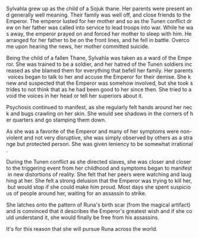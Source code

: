 Sylvahla grew up as the child of a Sojuk thane. Her parents were present and generally well meaning. Their family was well off, and close friends to the Emperor. The emperor lusted for her mother and so as the Tunen conflict drew on her father was called into service to lead troops into war. While he was away, the emperor prayed on and forced her mother to sleep with him. He arranged for her father to be on the front lines, and he fell in battle. Overcome upon hearing the news, her mother committed suicide.

Being the child of a fallen Thane, Sylvahla was taken as a ward of the Emperor. She was trained to be a soldier, and her hatred of the Tunen soldiers increased as she blamed them for everything that befell her family. Her parents voices began to talk to her and accuse the Emperor for their demise. She knew and suspected that the Emperor was somehow involved, but she took strides to not think that as he had been good to her since then. She tried to avoid the voices in her head or tell her superiors about it.

Psychosis continued to manifest, as she regularly felt hands around her neck and bugs crawling on her skin. She would see shadows in the corners of her quarters and go stamping them down.

As she was a favorite of the Emperor and many of her symptoms were non-violent and not very disruptive, she was simply observed by others as a strange but protected person. She was given leniency to be somewhat irrational.

During the Tunen conflict as she directed slaves, she was closer and closer to the triggering event from her childhood and symptoms began to manifest in new distortions of reality. She felt that her peers were watching and laughing at her. She felt a strong delusion that the Emperor was trying to kill her, but would stop if she could make him proud. Most days she spent suspicious of people around her, waiting for an assassin to strike.

She latches onto the pattern of Runa's birth scar (from the magical artifact) and is convinced that it describes the Emperor's greatest wish and if she could understand it, she would finally be free from his assassins.

It's for this reason that she will pursue Runa across the world.